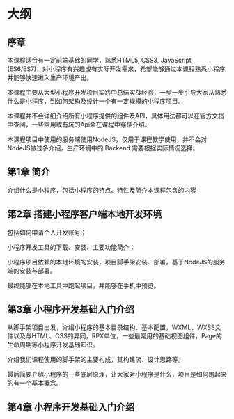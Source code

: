 # 大纲

## 序章

本课程适合有一定前端基础的同学，熟悉HTML5, CSS3, JavaScript (ES6/ES7)，对小程序有兴趣或有实际开发需求，希望能够通过本课程熟悉小程序并能够快速进入生产环境产出。

本课程主要从大型小程序开发项目实践中总结实战经验，一步一步引导大家从熟悉什么是小程序，到如何架构及设计一个有一定规模的小程序项目。

本课程并不会详细介绍所有小程序提供的组件及API，具体用法都可以在官方文档中查阅，一些常用或有坑的Api会在课程中穿插介绍。

本课程项目中使用的服务端使用NodeJS，仅用于课程教学使用，并不会对NodeJS做过多介绍，生产环境中的 Backend 需要根据实际情况选择。

## 第1章 简介

介绍什么是小程序，包括小程序的特点、特性及简介本课程包含的内容

## 第2章 搭建小程序客户端本地开发环境

包括如何申请个人开发账号；

小程序开发工具的下载、安装、主要功能简介；

小程序项目依赖的本地环境的安装，项目脚手架安装、部署，基于NodeJS的服务端的安装与部署。

最终能够在本地工具中跑起项目，并能够在手机中预览。

## 第3章 小程序开发基础入门介绍

从脚手架项目出发，介绍小程序的基本目录结构、基本配置，WXML、WXSS文件以及与HTML、CSS的异同，RPX单位，一些最常用的基础视图组件，Page的生命周期等小程序开发基础知识。

介绍我们课程使用的脚手架的主要构成，其构建流、设计思路等。

最后简要介绍小程序的一些底层原理，让大家对小程序是什么，项目是如何跑起来的有一个基本概念。

## 第4章 小程序开发基础入门介绍


